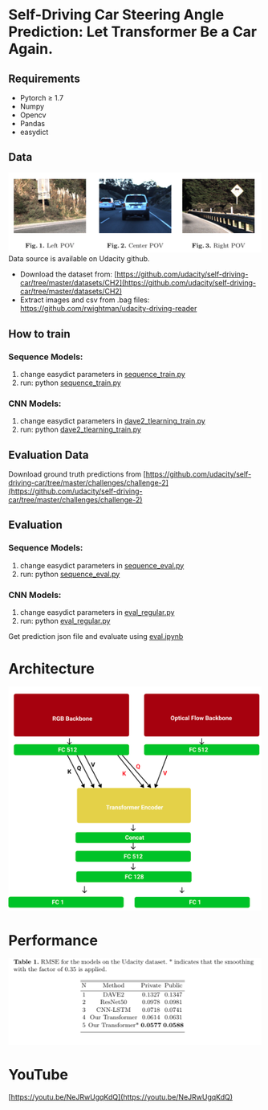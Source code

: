 # Self-Driving Car Steering Angle Prediction: Let Transformer Be a Car Again.

## Requirements

- Pytorch ≥ 1.7
- Numpy
- Opencv
- Pandas
- easydict

## Data
![Untitled](media/data.png)
Data source is available on Udacity github.

- Download the dataset from: [https://github.com/udacity/self-driving-car/tree/master/datasets/CH2](https://github.com/udacity/self-driving-car/tree/master/datasets/CH2)
- Extract images and csv from .bag files: https://github.com/rwightman/udacity-driving-reader

## How to train

### Sequence Models:

1. change easydict parameters in [sequence_train.py](https://github.com/chingisooinar/AI_self-driving-car/blob/main/sequence_train.py)
2. run: python [sequence_train.py](https://github.com/chingisooinar/AI_self-driving-car/blob/main/sequence_train.py)

### CNN Models:

1. change easydict parameters in [dave2_tlearning_train.py](https://github.com/chingisooinar/AI_self-driving-car/blob/main/dave2_tlearning_train.py)
2. run: python [dave2_tlearning_train.py](https://github.com/chingisooinar/AI_self-driving-car/blob/main/dave2_tlearning_train.py)

## Evaluation Data

Download ground truth predictions from [https://github.com/udacity/self-driving-car/tree/master/challenges/challenge-2](https://github.com/udacity/self-driving-car/tree/master/challenges/challenge-2)

## Evaluation

### Sequence Models:

1. change easydict parameters in [sequence_eval.py](https://github.com/chingisooinar/AI_self-driving-car/blob/main/sequence_eval.py)
2. run: python [sequence_eval.py](https://github.com/chingisooinar/AI_self-driving-car/blob/main/sequence_eval.py)

### CNN Models:

1. change easydict parameters in [eval_regular.py](https://github.com/chingisooinar/AI_self-driving-car/blob/main/eval_regular.py)
2. run: python [eval_regular.py](https://github.com/chingisooinar/AI_self-driving-car/blob/main/eval_regular.py)

Get prediction json file and evaluate using [eval.ipynb](https://github.com/chingisooinar/AI_self-driving-car/blob/main/eval.ipynb)

# Architecture

![Untitled](media/Untitled.png)

# Performance

![Untitled](media/Untitled%201.png)

# YouTube

[https://youtu.be/NeJRwUgqKdQ](https://youtu.be/NeJRwUgqKdQ)
